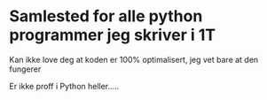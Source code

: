 # Samlested for alle python programmer jeg skriver i 1T

Kan ikke love deg at koden er 100% optimalisert, jeg vet bare at den fungerer

Er ikke proff i Python heller.....
